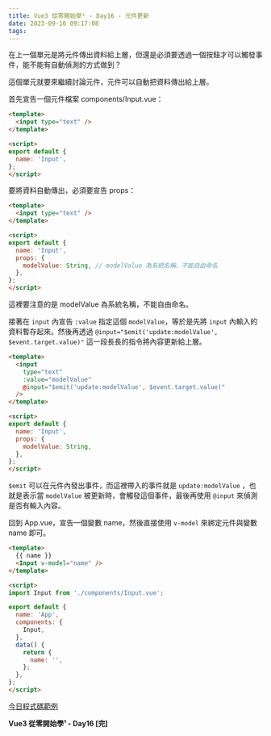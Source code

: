 ```yaml
---
title: Vue3 從零開始學¹ - Day16 - 元件更新
date: 2023-09-16 09:17:08
tags:
---
```


在上一個單元是將元件傳出資料給上層，但還是必須要透過一個按鈕才可以觸發事件，能不能有自動偵測的方式做到？

這個單元就要來繼續討論元件，元件可以自動把資料傳出給上層。

首先宣告一個元件檔案 components/Input.vue：

```html
<template>
  <input type="text" />
</template>

<script>
export default {
  name: 'Input',
};
</script>
```

要將資料自動傳出，必須要宣告 props：

```html
<template>
  <input type="text" />
</template>

<script>
export default {
  name: 'Input',
  props: {
    modelValue: String, // modelValue 為系統名稱，不能自由命名
  },
};
</script>
```

這裡要注意的是 modelValue 為系統名稱，不能自由命名。

接著在 `input` 內宣告 `:value` 指定這個 `modelValue`，等於是先將 `input` 內輸入的資料暫存起來。然後再透過
`@input="$emit('update:modelValue', $event.target.value)"` 這一段長長的指令將內容更新給上層。

```html
<template>
  <input
    type="text"
    :value="modelValue"
    @input="$emit('update:modelValue', $event.target.value)"
  />
</template>

<script>
export default {
  name: 'Input',
  props: {
    modelValue: String,
  },
};
</script>
```

`$emit` 可以在元件內發出事件，而這裡帶入的事件就是 `update:modelValue` ，也就是表示當 `modelValue` 被更新時，會觸發這個事件，最後再使用 `@input` 來偵測是否有輸入內容。

回到 App.vue，宣告一個變數 name，然後直接使用 `v-model` 來綁定元件與變數 name 即可。

```html
<template>
  {{ name }}
  <Input v-model="name" />
</template>

<script>
import Input from './components/Input.vue';

export default {
  name: 'App',
  components: {
    Input,
  },
  data() {
    return {
      name: '',
    };
  },
};
</script>
```

[今日程式碼範例](https://stackblitz.com/edit/vue-sthvet?file=src%2Fcomponents%2FInput.vue)

**Vue3 從零開始學¹ - Day16 [完]**